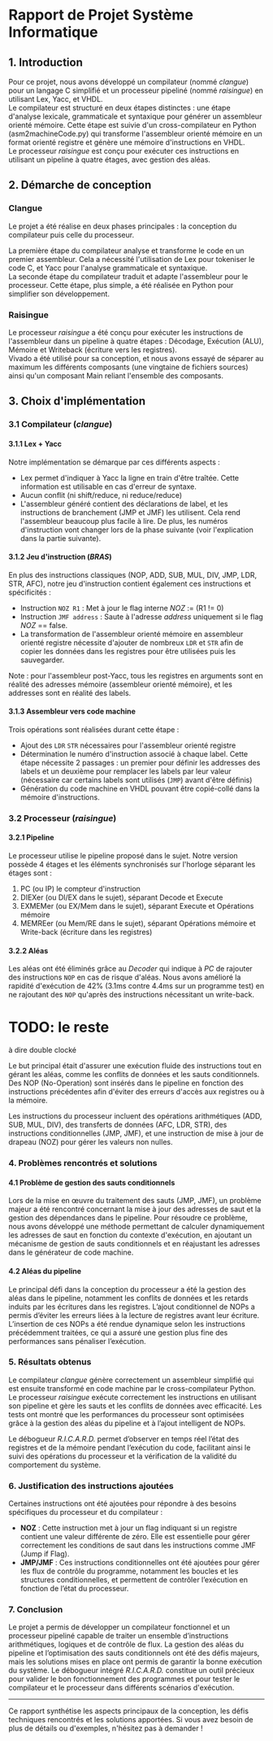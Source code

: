 # Rapport de Projet Système Informatique

## 1. Introduction

Pour ce projet, nous avons développé un compilateur (nommé *clangue*) pour un langage C simplifié et un processeur pipeliné (nommé *raisingue*) en utilisant Lex, Yacc, et VHDL.\
Le compilateur est structuré en deux étapes distinctes : une étape d'analyse lexicale, grammaticale et syntaxique pour générer un assembleur orienté mémoire. Cette étape est suivie d'un cross-compilateur en Python (asm2machineCode.py) qui transforme l'assembleur orienté mémoire en un format orienté registre et génère une mémoire d'instructions en VHDL.\
Le processeur *raisingue* est conçu pour exécuter ces instructions en utilisant un pipeline à quatre étages, avec gestion des aléas.

## 2. Démarche de conception

### Clangue

Le projet a été réalise en deux phases principales : la conception du compilateur puis celle du processeur.

La première étape du compilateur analyse et transforme le code en un premier assembleur. Cela a nécessité l'utilisation de Lex pour tokeniser le code C, et Yacc pour l'analyse grammaticale et syntaxique.\
La seconde étape du compilateur traduit et adapte l'assembleur pour le processeur. Cette étape, plus simple, a été réalisée en Python pour simplifier son développement.

### Raisingue

Le processeur *raisingue* a été conçu pour exécuter les instructions de l'assembleur dans un pipeline à quatre étapes : Décodage, Exécution (ALU), Mémoire et Writeback (écriture vers les registres).\
Vivado a été utilisé pour sa conception, et nous avons essayé de séparer au maximum les différents composants (une vingtaine de fichiers sources) ainsi qu'un composant Main reliant l'ensemble des composants.

## 3. Choix d'implémentation

### 3.1 Compilateur (*clangue*)

#### 3.1.1 Lex + Yacc

Notre implémentation se démarque par ces différents aspects :
- Lex permet d'indiquer à Yacc la ligne en train d'être traîtée. Cette information est utilisable en cas d'erreur de syntaxe.
- Aucun conflit (ni shift/reduce, ni reduce/reduce)
- L'assembleur généré contient des déclarations de label, et les instructions de branchement (JMP et JMF) les utilisent. Cela rend l'assembleur beaucoup plus facile à lire. De plus, les numéros d'instruction vont changer lors de la phase suivante (voir l'explication dans la partie suivante).

#### 3.1.2 Jeu d'instruction (*BRAS*)

En plus des instructions classiques (NOP, ADD, SUB, MUL, DIV, JMP, LDR, STR, AFC), notre jeu d'instruction contient également ces instructions et spécificités : 
- Instruction `NOZ R1` : Met à jour le flag interne _NOZ_ := (R1 != 0)
- Instruction `JMF address` : Saute à l'adresse _address_ uniquement si le flag _NOZ_ == false. 
- La transformation de l'assembleur orienté mémoire en assembleur orienté registre nécessite d'ajouter de nombreux `LDR` et `STR` afin de copier les données dans les registres pour être utilisées puis les sauvegarder.

Note : pour l'assembleur post-Yacc, tous les registres en arguments sont en réalité des adresses mémoire (assembleur orienté mémoire), et les addresses sont en réalité des labels.

#### 3.1.3 Assembleur vers code machine

Trois opérations sont réalisées durant cette étape :
- Ajout des `LDR` `STR` nécessaires pour l'assembleur orienté registre
- Détermination le numéro d'instruction associé à chaque label. Cette étape nécessite 2 passages : un premier pour définir les addresses des labels et un deuxième pour remplacer les labels par leur valeur (nécessaire car certains labels sont utilisés (`JMP`) avant d'être définis)
- Génération du code machine en VHDL pouvant être copié-collé dans la mémoire d'instructions.

### 3.2 Processeur (*raisingue*)

#### 3.2.1 Pipeline

Le processeur utilise le pipeline proposé dans le sujet. Notre version possède 4 étages et les éléments synchronisés sur l'horloge séparant les étages sont :
1. PC (ou IP) le compteur d'instruction
2. DIEXer (ou DI/EX dans le sujet), séparant Decode et Execute
3. EXMEMer (ou EX/Mem dans le sujet), séparant Execute et Opérations mémoire
4. MEMREer (ou Mem/RE dans le sujet), séparant Opérations mémoire et Write-back (écriture dans les registres)

#### 3.2.2 Aléas

Les aléas ont été éliminés grâce au _Decoder_ qui indique à _PC_ de rajouter des instructions `NOP` en cas de risque d'aléas. Nous avons amélioré la rapidité d'exécution de 42% (3.1ms contre 4.4ms sur un programme test) en ne rajoutant des `NOP` qu'après des instructions nécessitant un write-back.

# TODO: le reste

à dire double clocké

 Le but principal était d'assurer une exécution fluide des instructions tout en gérant les aléas, comme les conflits de données et les sauts conditionnels. Des NOP (No-Operation) sont insérés dans le pipeline en fonction des instructions précédentes afin d'éviter des erreurs d'accès aux registres ou à la mémoire.

Les instructions du processeur incluent des opérations arithmétiques (ADD, SUB, MUL, DIV), des transferts de données (AFC, LDR, STR), des instructions conditionnelles (JMP, JMF), et une instruction de mise à jour de drapeau (NOZ) pour gérer les valeurs non nulles.

### 4. Problèmes rencontrés et solutions

#### 4.1 Problème de gestion des sauts conditionnels

Lors de la mise en œuvre du traitement des sauts (JMP, JMF), un problème majeur a été rencontré concernant la mise à jour des adresses de saut et la gestion des dépendances dans le pipeline. Pour résoudre ce problème, nous avons développé une méthode permettant de calculer dynamiquement les adresses de saut en fonction du contexte d'exécution, en ajoutant un mécanisme de gestion de sauts conditionnels et en réajustant les adresses dans le générateur de code machine.

#### 4.2 Aléas du pipeline

Le principal défi dans la conception du processeur a été la gestion des aléas dans le pipeline, notamment les conflits de données et les retards induits par les écritures dans les registres. L’ajout conditionnel de NOPs a permis d’éviter les erreurs liées à la lecture de registres avant leur écriture. L’insertion de ces NOPs a été rendue dynamique selon les instructions précédemment traitées, ce qui a assuré une gestion plus fine des performances sans pénaliser l’exécution.

### 5. Résultats obtenus

Le compilateur *clangue* génère correctement un assembleur simplifié qui est ensuite transformé en code machine par le cross-compilateur Python. Le processeur *raisingue* exécute correctement les instructions en utilisant son pipeline et gère les sauts et les conflits de données avec efficacité. Les tests ont montré que les performances du processeur sont optimisées grâce à la gestion des aléas du pipeline et à l’ajout intelligent de NOPs.

Le débogueur *R.I.C.A.R.D.* permet d’observer en temps réel l’état des registres et de la mémoire pendant l’exécution du code, facilitant ainsi le suivi des opérations du processeur et la vérification de la validité du comportement du système.

### 6. Justification des instructions ajoutées

Certaines instructions ont été ajoutées pour répondre à des besoins spécifiques du processeur et du compilateur :

* **NOZ** : Cette instruction met à jour un flag indiquant si un registre contient une valeur différente de zéro. Elle est essentielle pour gérer correctement les conditions de saut dans les instructions comme JMF (Jump if Flag).
* **JMP/JMF** : Ces instructions conditionnelles ont été ajoutées pour gérer les flux de contrôle du programme, notamment les boucles et les structures conditionnelles, et permettent de contrôler l’exécution en fonction de l’état du processeur.

### 7. Conclusion

Le projet a permis de développer un compilateur fonctionnel et un processeur pipeliné capable de traiter un ensemble d’instructions arithmétiques, logiques et de contrôle de flux. La gestion des aléas du pipeline et l’optimisation des sauts conditionnels ont été des défis majeurs, mais les solutions mises en place ont permis de garantir la bonne exécution du système. Le débogueur intégré *R.I.C.A.R.D.* constitue un outil précieux pour valider le bon fonctionnement des programmes et pour tester le compilateur et le processeur dans différents scénarios d'exécution.

---

Ce rapport synthétise les aspects principaux de la conception, les défis techniques rencontrés et les solutions apportées. Si vous avez besoin de plus de détails ou d'exemples, n'hésitez pas à demander !


